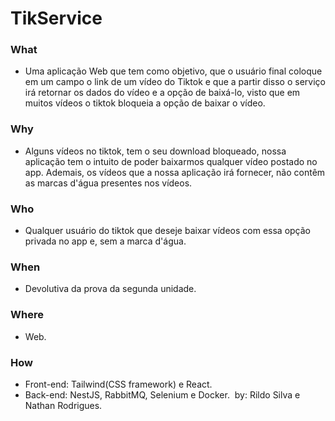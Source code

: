 # TikService


### What 
- Uma aplicação Web que tem como objetivo, que o usuário final coloque em um campo o link de um vídeo do Tiktok e que a partir disso o serviço irá retornar os dados do vídeo e a opção de baixá-lo, visto que em muitos vídeos o tiktok bloqueia a opção de baixar o vídeo.

### Why
- Alguns vídeos no tiktok, tem o seu download bloqueado, nossa aplicação tem o intuito de poder baixarmos qualquer vídeo postado no app. Ademais, os vídeos que a nossa aplicação irá fornecer, não contêm as marcas d'água presentes nos vídeos.

### Who
- Qualquer usuário do tiktok que deseje baixar vídeos com essa opção privada no app e, sem a marca d'água.

### When
- Devolutiva da prova da segunda unidade.

### Where
- Web.

### How
- Front-end: Tailwind(CSS framework) e React. 
- Back-end: NestJS, RabbitMQ, Selenium e Docker.
  ‎ 
 by: Rildo Silva e Nathan Rodrigues.
